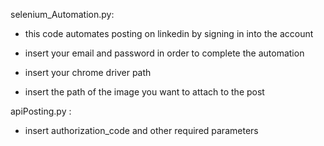selenium_Automation.py:

- this code automates posting on linkedin by signing in into the account

- insert your email and password in order to complete the automation
- insert your chrome driver path 
- insert the path of the image you want to attach to the post


apiPosting.py :

- insert authorization_code and other required parameters